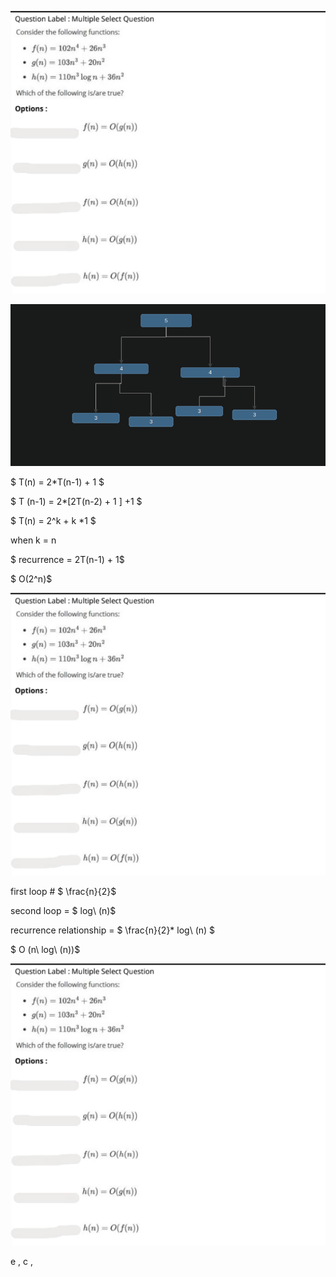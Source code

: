 ![image.png](ta_session_sat_files/image.png)

![image-3.png](ta_session_sat_files/image-3.png)

$ T(n) = 2*T(n-1) + 1 $

$ T (n-1) = 2*[2T(n-2) + 1 ] +1  $

$ T(n) = 2^k + k *1 $

when k = n 

$ recurrence = 2T(n-1) + 1$


$ O(2^n)$

![image.png](ta_session_sat_files/image.png)

first loop # $ \frac{n}{2}$

second loop = $ log\ (n)$

recurrence relationship = $  \frac{n}{2}* log\ (n) $

$ O (n\ log\ (n))$

![image.png](ta_session_sat_files/image.png)

e , c , 


```python

```
